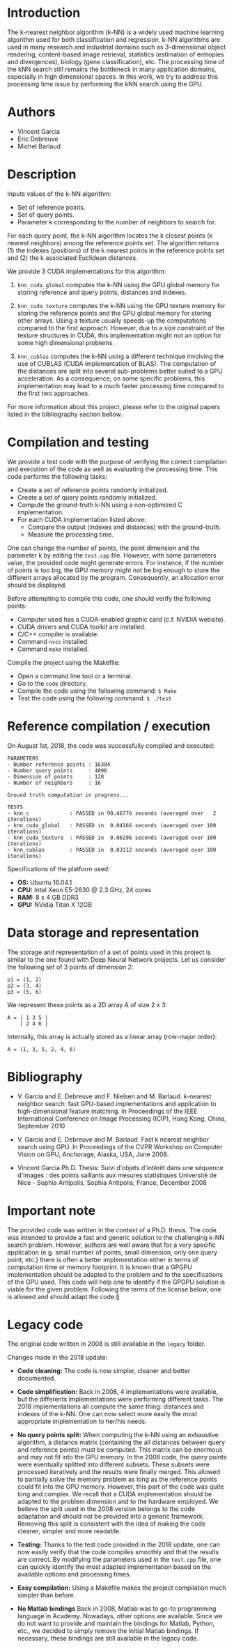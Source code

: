 # Introduction

The k-nearest neighbor algorithm (k-NN) is a widely used machine learning algorithm used for both classification and regression. k-NN algorithms are used in many research and industrial domains such as 3-dimensional object rendering, content-based image retrieval, statistics (estimation of entropies and divergences), biology (gene classification), etc. The processing time of the kNN search still remains the bottleneck in many application domains, especially in high dimensional spaces. In this work, we try to address this processing time issue by performing the kNN search using the GPU.


# Authors
	
* Vincent Garcia
* Éric Debreuve
* Michel Barlaud


# Description

Inputs values of the k-NN algorithm:
* Set of reference points.
* Set of query points.
* Parameter k corresponding to the number of neighbors to search for.

For each query point, the k-NN algorithm locates the k closest points (k nearest neighbors) among the reference points set. The algorithm returns (1) the indexes (positions) of the k nearest points in the reference points set and (2) the k associated Euclidean distances.

We provide 3 CUDA implementations for this algorithm:

1. `knn_cuda_global` computes the k-NN using the GPU global memory for storing reference and query points, distances and indexes.

2. `knn_cuda_texture` computes the k-NN using the GPU texture memory for storing the reference points and the GPU global memory for storing other arrays. Using a texture usually speeds-up the computations compared to the first approach. However, due to a size constraint of the texture structures in CUDA, this implementation might not an option for some high dimensional problems.

3. `knn_cublas` computes the k-NN using a different technique involving the use of CUBLAS (CUDA implementation of BLAS). The computation of the distances are split into several sub-problems better suited to a GPU acceleration. As a consequence, on some specific problems, this implementation may lead to a much faster processing time compared to the first two approaches.

For more information about this project, please refer to the original papers listed in the bibliography section bellow.


# Compilation and testing

We provide a test code with the purpose of verifying the correct compilation and execution of the code as well as evaluating the processing time. This code performs the following tasks:
* Create a set of reference points randomly initialized.
* Create a set of query points randomly initialized.
* Compute the ground-truth k-NN using a non-optimized C implementation.
* For each CUDA implementation listed above:
  * Compare the output (indexes and distances) with the ground-truth.
  * Measure the processing time.

One can change the number of points, the point dimension and the parameter k by editing the `test.cpp` file. However, with some parameters value, the provided code might generate errors. For instance, if the number of points is too big, the GPU memory might not be big enough to store the different arrays allocated by the program. Consequently, an allocation error should be displayed.

Before attempting to compile this code, one should verify the following points:
* Computer used has a CUDA-enabled graphic card (c.f. NVIDIA website).
* CUDA drivers and CUDA toolkit are installed.
* C/C++ compiler is available.
* Command `nvcc` installed.
* Command `make` installed.

Compile the project using the Makefile:
* Open a command line tool or a terminal.
* Go to the `code` directory.
* Compile the code using the following command:
  `$ Make`
* Test the code using the following command:
  `$ ./test`


# Reference compilation / execution

On August 1st, 2018, the code was successfully compiled and executed:

```
PARAMETERS
- Number reference points : 16384
- Number query points     : 4096
- Dimension of points     : 128
- Number of neighbors     : 16

Ground truth computation in progress...

TESTS
- knn_c             : PASSED in 90.46776 seconds (averaged over   2 iterations)
- knn_cuda_global   : PASSED in  0.04166 seconds (averaged over 100 iterations)
- knn_cuda_texture  : PASSED in  0.06296 seconds (averaged over 100 iterations)
- knn_cublas        : PASSED in  0.03112 seconds (averaged over 100 iterations)
```

Specifications of the platform used:
* **OS:** Ubuntu 16.04.1
* **CPU:** Intel Xeon E5-2630 @ 2.3 GHz, 24 cores
* **RAM:** 8 x 4 GB DDR3
* **GPU:** NVidia Titan X 12GB


# Data storage and representation

The storage and representation of a set of points used in this project is similar to the one found with Deep Neural Network projects. Let us consider the following set of 3 points of dimension 2:
	
```
p1 = (1, 2)
p2 = (3, 4)
p3 = (5, 6)
```

We represent these points as a 2D array A of size 2 x 3:
	
```
A = | 1 3 5 |
    | 2 4 6 |
```
	
Internally, this array is actually stored as a linear array (row-major order):

```
A = (1, 3, 5, 2, 4, 6)
```
  

# Bibliography

* V. Garcia and E. Debreuve and F. Nielsen and M. Barlaud.
  k-nearest neighbor search: fast GPU-based implementations and application to high-dimensional feature matching.
  In Proceedings of the IEEE International Conference on Image Processing (ICIP), Hong Kong, China, September 2010

* V. Garcia and E. Debreuve and M. Barlaud.
  Fast k nearest neighbor search using GPU.
  In Proceedings of the CVPR Workshop on Computer Vision on GPU, Anchorage, Alaska, USA, June 2008.

* Vincent Garcia
  Ph.D. Thesis: Suivi d'objets d'intérêt dans une séquence d'images : des points saillants aux mesures statistiques
  Université de Nice - Sophia Antipolis, Sophia Antipolis, France, December 2008


# Important note

The provided code was written in the context of a Ph.D. thesis. The code was intended to provide a fast and generic solution to the challenging k-NN search problem. However, authors are well aware that for a very specific application (e.g. small number of points, small dimension, only one query point, etc.) there is often a better implementation either in terms of computation time or memory footprint. It is known that a GPGPU implementation should be adapted to the problem and to the specifications of the GPU used. This code will help one to identify if the GPGPU solution is viable for the given problem. Following the terms of the license below, one is allowed and should adapt the code.§


# Legacy code

The original code written in 2008 is still available in the `legacy` folder. 

Changes made in the 2018 update:

- **Code cleaning:** The code is now simpler, cleaner and better documented. 

- **Code simplification:** Back in 2008, 4 implementations were available, but the differents implementations were performing different tasks. The 2018 implementations all compute the same thing: distances and indexes of the k-NN. One can now select more easily the most appropriate implementation to her/his needs.

- **No query points split:** When computing the k-NN using an exhaustive algorithm, a distance matrix (containing the all distances between query and reference points) must be computed. This matrix can be enormous and may not fit into the GPU memory. In the 2008 code, the query points were eventually splitted into different subsets. These subsets were processed iteratively and the results were finally merged. This allowed to partially solve the memory problem as long as the reference points could fit into the GPU memory. However, this part of the code was quite long and complex. We recall that a CUDA implementation should be adapted to the problem dimension and to the hardware employed. We believe the split used in the 2008 version belongs to the code adaptation and should not be provided into a generic framework. Removing this split is consistent with the idea of making the code cleaner, simpler and more readable.

- **Testing:** Thanks to the test code provided in the 2018 update, one can now easily verify that the code compiles smoothly and that the results are correct. By modifying the parameters used in the `test.cpp` file, one can quickly identify the most adapted implementation based on the available options and processing times.

- **Easy compilation:** Using a Makefile makes the project compilation much simpler than before.

- **No Matlab bindings** Back in 2008, Matlab was to go-to programming language in Academy. Nowadays, other options are available. Since we do not want to provide and maintain the bindings for Matlab, Python, etc., we decided to simply remove the initial Matlab bindings. If necessary, these bindings are still available in the legacy code.
